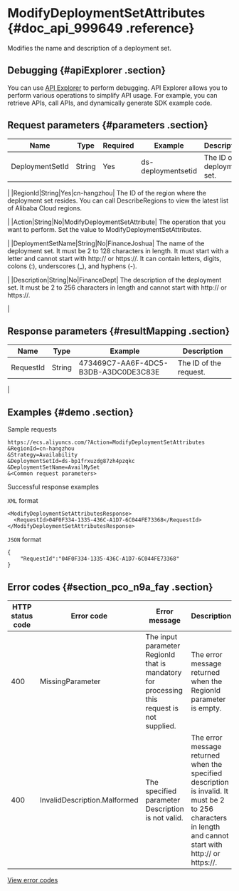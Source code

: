 # ModifyDeploymentSetAttributes {#doc_api_999649 .reference}

Modifies the name and description of a deployment set.

## Debugging {#apiExplorer .section}

You can use [API Explorer](https://api.aliyun.com/#product=Ecs&api=ModifyDeploymentSetAttribute) to perform debugging. API Explorer allows you to perform various operations to simplify API usage. For example, you can retrieve APIs, call APIs, and dynamically generate SDK example code.

## Request parameters {#parameters .section}

|Name|Type|Required|Example|Description|
|----|----|--------|-------|-----------|
|DeploymentSetId|String|Yes|ds-deploymentsetid| The ID of a deployment set.

 |
|RegionId|String|Yes|cn-hangzhou| The ID of the region where the deployment set resides. You can call DescribeRegions to view the latest list of Alibaba Cloud regions.

 |
|Action|String|No|ModifyDeploymentSetAttribute| The operation that you want to perform. Set the value to ModifyDeploymentSetAttributes.

 |
|DeploymentSetName|String|No|FinanceJoshua| The name of the deployment set. It must be 2 to 128 characters in length. It must start with a letter and cannot start with http:// or https://. It can contain letters, digits, colons \(:\), underscores \(\_\), and hyphens \(-\).

 |
|Description|String|No|FinanceDept| The description of the deployment set. It must be 2 to 256 characters in length and cannot start with http:// or https://.

 |

## Response parameters {#resultMapping .section}

|Name|Type|Example|Description|
|----|----|-------|-----------|
|RequestId|String|473469C7-AA6F-4DC5-B3DB-A3DC0DE3C83E| The ID of the request.

 |

## Examples {#demo .section}

Sample requests

``` {#request_demo}
https://ecs.aliyuncs.com/?Action=ModifyDeploymentSetAttributes
&RegionId=cn-hangzhou 
&Strategy=Availability
&DeploymentSetId=ds-bp1frxuzdg87zh4pzqkc
&DeploymentSetName=AvailMySet
&<Common request parameters>
```

Successful response examples

`XML` format

``` {#xml_return_success_demo}
<ModifyDeploymentSetAttributesResponse>
  <RequestId>04F0F334-1335-436C-A1D7-6C044FE73368</RequestId>
</ModifyDeploymentSetAttributesResponse>
```

`JSON` format

``` {#json_return_success_demo}
{
	"RequestId":"04F0F334-1335-436C-A1D7-6C044FE73368"
}
```

## Error codes {#section_pco_n9a_fay .section}

|HTTP status code|Error code|Error message|Description|
|----------------|----------|-------------|-----------|
|400|MissingParameter|The input parameter RegionId that is mandatory for processing this request is not supplied.|The error message returned when the RegionId parameter is empty.|
|400|InvalidDescription.Malformed|The specified parameter Description is not valid.|The error message returned when the specified description is invalid. It must be 2 to 256 characters in length and cannot start with http:// or https://.|

[View error codes](https://error-center.aliyun.com/status/product/Ecs)


